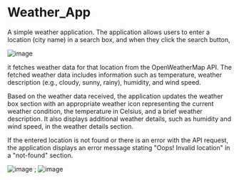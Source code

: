 # Weather_App
A simple weather application. The application allows users to enter a location (city name) in a search box, and when they click the search button, 


![image](https://github.com/Hadhemi33/Weather_App/assets/109398819/5ecbb4e2-0b6d-4f05-ad94-43cb7687cc61)




it fetches weather data for that location from the OpenWeatherMap API. The fetched weather data includes information such as temperature, weather description (e.g., cloudy, sunny, rainy), humidity, and wind speed.

Based on the weather data received, the application updates the weather box section with an appropriate weather icon representing the current weather condition, the temperature in Celsius, and a brief weather description. It also displays additional weather details, such as humidity and wind speed, in the weather details section.

If the entered location is not found or there is an error with the API request, the application displays an error message stating "Oops! Invalid location" in a "not-found" section.





![image](https://github.com/Hadhemi33/Weather_App/assets/109398819/a2b5cfb6-1e24-401b-8c29-55d7389fd0e9) ; ![image](https://github.com/Hadhemi33/Weather_App/assets/109398819/1532b3e9-2dfe-4ea0-aac8-de133c0b1610)  





